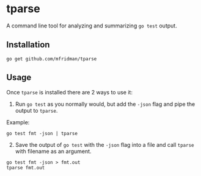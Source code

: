 # tparse

A command line tool for analyzing and summarizing `go test` output.

## Installation

    go get github.com/mfridman/tparse

## Usage

Once `tparse` is installed there are 2 ways to use it:

1. Run `go test` as you normally would, but add the `-json` flag and pipe the output to `tparse`.

Example:

```
go test fmt -json | tparse
```

2. Save the output of `go test` with the `-json` flag into a file and call `tparse` with filename as an argument.

```
go test fmt -json > fmt.out
tparse fmt.out
```